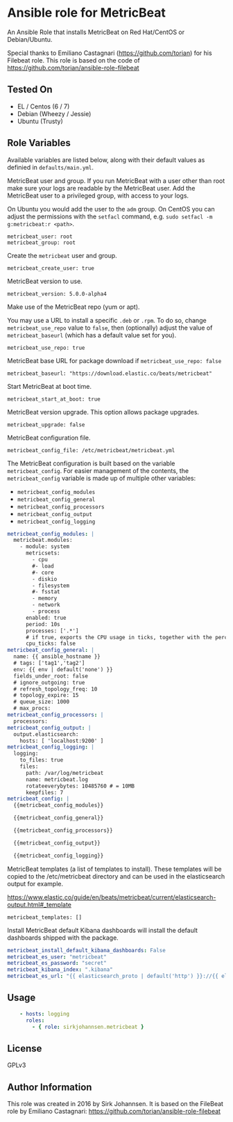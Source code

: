 # Ansible role for MetricBeat

An Ansible Role that installs MetricBeat on Red Hat/CentOS or Debian/Ubuntu.

Special thanks to Emiliano Castagnari (https://github.com/torian) for his 
Filebeat role. This role is based on the code of
 https://github.com/torian/ansible-role-filebeat

## Tested On

  * EL / Centos (6 / 7)
  * Debian (Wheezy / Jessie)
  * Ubuntu (Trusty)

## Role Variables

Available variables are listed below, along with their default values as
definied in `defaults/main.yml`.

MetricBeat user and group. If you run MetricBeat with a user other than root make
sure your logs are readable by the MetricBeat user. Add the MetricBeat user to a
privileged group, with access to your logs.

On Ubuntu you would add the user to the `adm` group. On CentOS you can adjust
the permissions with the `setfacl` command, e.g. `sudo setfacl -m g:metricbeat:r
<path>`.

    metricbeat_user: root
    metricbeat_group: root

Create the `metricbeat` user and group.

    metricbeat_create_user: true

MetricBeat version to use.

    metricbeat_version: 5.0.0-alpha4

Make use of the MetricBeat repo (yum or apt).

You may use a URL to install a specific `.deb` or `.rpm`.
To do so, change `metricbeat_use_repo` value to `false`, then (optionally)
adjust the value of `metricbeat_baseurl` (which has a default value set for you).

    metricbeat_use_repo: true

MetricBeat base URL for package download if `metricbeat_use_repo: false`

    metricbeat_baseurl: "https://download.elastic.co/beats/metricbeat"

Start MetricBeat at boot time.

    metricbeat_start_at_boot: true

MetricBeat version upgrade. This option allows package upgrades.

    metricbeat_upgrade: false

MetricBeat configuration file.

    metricbeat_config_file: /etc/metricbeat/metricbeat.yml

The MetricBeat configuration is built based on the variable `metricbeat_config`.
For easier management of the contents, the `metricbeat_config` variable is made
up of multiple other variables:

* `metricbeat_config_modules`
* `metricbeat_config_general`
* `metricbeat_config_processors`
* `metricbeat_config_output`
* `metricbeat_config_logging`

```yaml
metricbeat_config_modules: |
  metricbeat.modules:
    - module: system
      metricsets:
        - cpu
        #- load
        #- core
        - diskio
        - filesystem
        #- fsstat
        - memory
        - network
        - process
      enabled: true
      period: 10s
      processes: ['.*']
      # if true, exports the CPU usage in ticks, together with the percentage values
      cpu_ticks: false
metricbeat_config_general: |
  name: {{ ansible_hostname }}
  # tags: ['tag1','tag2']
  env: {{ env | default('none') }}
  fields_under_root: false
  # ignore_outgoing: true
  # refresh_topology_freq: 10
  # topology_expire: 15
  # queue_size: 1000
  # max_procs:
metricbeat_config_processors: |
  processors:
metricbeat_config_output: |
  output.elasticsearch:
    hosts: [ 'localhost:9200' ]
metricbeat_config_logging: |
  logging:
    to_files: true
    files:
      path: /var/log/metricbeat
      name: metricbeat.log
      rotateeverybytes: 10485760 # = 10MB
      keepfiles: 7
metricbeat_config: |
  {{metricbeat_config_modules}}

  {{metricbeat_config_general}}

  {{metricbeat_config_processors}}

  {{metricbeat_config_output}}

  {{metricbeat_config_logging}}
```

MetricBeat templates (a list of templates to install).
These templates will be copied to the /etc/metricbeat directory
and can be used in the elasticsearch output for example.

https://www.elastic.co/guide/en/beats/metricbeat/current/elasticsearch-output.html#_template

    metricbeat_templates: []

Install MetricBeat default Kibana dashboards
will install the default dashboards shipped with the package.

```yaml
metricbeat_install_default_kibana_dashboards: False
metricbeat_es_user: "metricbeat"
metricbeat_es_password: "secret"
metricbeat_kibana_index: ".kibana"
metricbeat_es_url: "{{ elasticsearch_proto | default('http') }}://{{ elasticsearch_host | default('localhost:9200') }}"
```

## Usage
```yaml
    - hosts: logging
      roles:
        - { role: sirkjohannsen.metricbeat }
```

## License

GPLv3

## Author Information

This role was created in 2016 by Sirk Johannsen.
It is based on the FileBeat role by Emiliano Castagnari:
https://github.com/torian/ansible-role-filebeat

